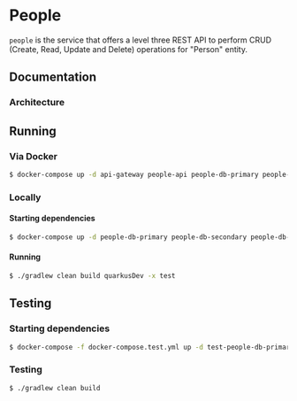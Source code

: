 # People

`people` is the service that offers a level three REST API to perform CRUD (Create, Read, Update and Delete) operations for "Person" entity.

## Documentation

### Architecture

## Running

### Via Docker

```bash
$ docker-compose up -d api-gateway people-api people-db-primary people-db-secondary people-db-arbiter
```

### Locally

#### Starting dependencies

```bash
$ docker-compose up -d people-db-primary people-db-secondary people-db-arbiter
```

#### Running

```bash
$ ./gradlew clean build quarkusDev -x test
```

## Testing

### Starting dependencies
```bash
$ docker-compose -f docker-compose.test.yml up -d test-people-db-primary test-people-db-secondary test-people-db-arbiter
```

### Testing
```bash
$ ./gradlew clean build
```
